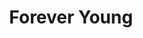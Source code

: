 ---
layout: default
title: Forever Young
year: 2020
thumb: /assets/projects/forever_young/thumb.png
---